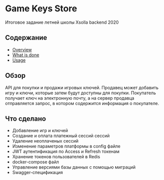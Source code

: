 # Game Keys Store
Итоговое задание летней школы Xsolla backend 2020

## Содержание
* [Overview](#Overview)
* [What is done](#What-is-done)
* [Usage](#Usage)

## Обзор
API для покупки и продажи игровых ключей. Продавец может добавить игру и ключи, которые затем будут доступны для покупки. 
Покупатель получает ключ на электронную почту, а на сервер продавца отправляется запрос, в котором содержится информация о покупателе.

## Что сделано
- Добавление игр и ключей
- Создание и оплата платежный сессий сессий
- Удаление неоплаченых сессий
- Изменение параметров платформы в config файле
- JWT аутентификация по Access и Refresh токенам
- Хранение токенов пользователей в Redis
- docker-compose файл
- Управление версиями базы данных с помощью миграций
- Swagger-спецификация

